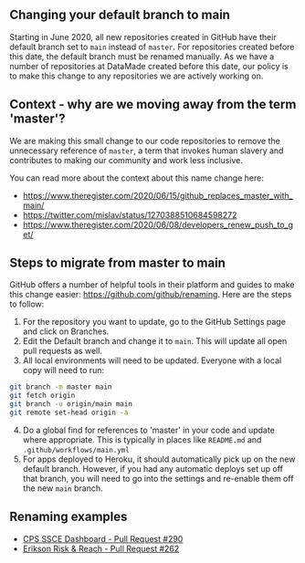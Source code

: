 ## Changing your default branch to main

Starting in June 2020, all new repositories created in GitHub have their default branch set to `main` instead of `master`. For repositories created before this date, the default branch must be renamed manually. As we have a number of repositories at DataMade created before this date, our policy is to make this change to any repositories we are actively working on.

## Context - why are we moving away from the term 'master'?

We are making this small change to our code repositories to remove the unnecessary reference of `master`, a term that invokes human slavery and contributes to making our community and work less inclusive.

You can read more about the context about this name change here:

* https://www.theregister.com/2020/06/15/github_replaces_master_with_main/
* https://twitter.com/mislav/status/1270388510684598272
* https://www.theregister.com/2020/06/08/developers_renew_push_to_get/

## Steps to migrate from master to main

GitHub offers a number of helpful tools in their platform and guides to make this change easier: https://github.com/github/renaming. Here are the steps to follow:

1. For the repository you want to update, go to the GitHub Settings page and click on Branches.
2. Edit the Default branch and change it to `main`. This will update all open pull requests as well.
3. All local environments will need to be updated. Everyone with a local copy will need to run:

```bash
git branch -m master main
git fetch origin
git branch -u origin/main main
git remote set-head origin -a
```

4. Do a global find for references to 'master' in your code and update where appropriate. This is typically in places like `README.md` and `.github/workflows/main.yml`
5. For apps deployed to Heroku, it should automatically pick up on the new default branch. However, if you had any automatic deploys set up off that branch, you will need to go into the settings and re-enable them off the new `main` branch.


## Renaming examples

- [CPS SSCE Dashboard - Pull Request #290](https://github.com/datamade/cps-ssce-dashboard/pull/290)
- [Erikson Risk & Reach - Pull Request #262](https://github.com/datamade/risk-and-reach/issues/262)